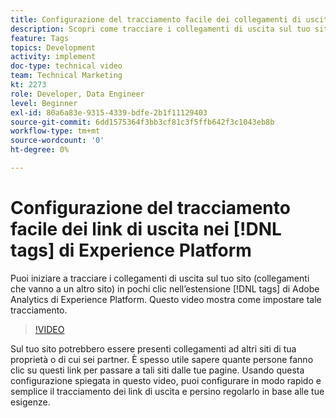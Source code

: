 ```yaml
---
title: Configurazione del tracciamento facile dei collegamenti di uscita nei tag di Experience Platform
description: Scopri come tracciare i collegamenti di uscita sul tuo sito (collegamenti che portano a un altro sito) in pochi clic nell’estensione Adobe Analytics nei tag di Experience Platform.
feature: Tags
topics: Development
activity: implement
doc-type: technical video
team: Technical Marketing
kt: 2273
role: Developer, Data Engineer
level: Beginner
exl-id: 80a6a83e-9315-4339-bdfe-2b1f11129403
source-git-commit: 6dd1575364f3bb3cf81c3f5ffb642f3c1043eb8b
workflow-type: tm+mt
source-wordcount: '0'
ht-degree: 0%

---
```


# Configurazione del tracciamento facile dei link di uscita nei [!DNL tags] di Experience Platform

Puoi iniziare a tracciare i collegamenti di uscita sul tuo sito (collegamenti che vanno a un altro sito) in pochi clic nell’estensione [!DNL tags] di Adobe Analytics di Experience Platform. Questo video mostra come impostare tale tracciamento.

>[!VIDEO](https://video.tv.adobe.com/v/41088/?quality=12&learn=on&captions=ita)

Sul tuo sito potrebbero essere presenti collegamenti ad altri siti di tua proprietà o di cui sei partner. È spesso utile sapere quante persone fanno clic su questi link per passare a tali siti dalle tue pagine. Usando questa configurazione spiegata in questo video, puoi configurare in modo rapido e semplice il tracciamento dei link di uscita e persino regolarlo in base alle tue esigenze.
